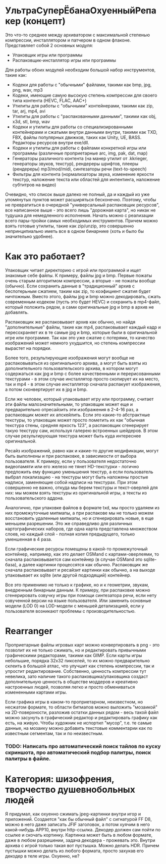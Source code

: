 # УльтраСуперЁбанаОхуенныйРепакер (концепт)

Это что-то среднее между архиватором с максимальной степенью компрессии, инсталлятором и патчером в одном флаконе. Представляет собой 2 основных модуля:
* Упаковщик игры или программы
* Распаковщик-инсталлятор игры или программы

Для работы обоих модулей необходим большой набор инструментов, такие как:

* Кодеки для работы с "обычными" файлами, такими как bmp, jpg, png, wav, mp3
* Кодеки, имеющие самую высокую степень компрессии для своего типа контента (HEVC, FLAC, AAC+)
* Утилиты для работы с "обычными" контейнерами, такими как zip, tar, arj, mp4, avi
* Утилиты для работы с "распакованными данными", такими как obj, x3d, stl, bmp, wav
* Кодеки и утилиты для работы со специализированными контейнерами и сжатыми внутри данными внутри, такими как TXD, FBX, файлы популярных движков, таких как Unity, UE, BASS. Редакторы ресурсов внутри exe/dll.
* Кодеки и утилиты для работы с файлами конкретной игры или программы (различные проприетарные arc, img, pak, dat, map)
* Генераторы различного контента (на манер утилит от .kkrieger, генераторы звуков, текстур), рендереры шрифтов, плееры (рендереры) mp3/mod/midi, синтезаторы речи (text-to-speech)
* Фильтры для контента (нормализаторы звука, изменение яркости текстур, наложение текста или областей для инпентинга, наложение субтитров на видео)

Очевидно, что список выше далеко не полный, да и каждый из уже упомянутых пунктов может расширяться бесконечно. Поэтому, чтобы не превратиться в очередной "универсальный распаковщик ресурсов", все написанное выше - это всего лишь "дорожная карта", но никак не тудушка для немедленного исполнения. Начать можно с реализации всего пары-тройки самых необходимых инструментов. Причем можно взять готовые утилиты, такие как zip/unzip, это совершенно непринципиально иметь все в одном бинарнике (хоть и было бы значительно удобнее).

# Как это работает?

Упаковщик читает директорию с игрой или программой и ищет знакомые себе файлы. К примеру, файлы jpg и bmp. Первые пожаты очень старым алгоритмом компрессии, а вторые - не пожаты вообще (обычно). Если сохранить данные в "традиционный" архив с беспотерьным сжатием, таким как zip, то коэфициент сжатия будет ничтожным. Вместо этого, файлы jpg и bmp можно декодировать, сжать современным кодеком (пусть это будет HEVC) и сохранить в mp4-файл, который положить рядом, а сами оригинальные jpg и bmp в архив не добавлять.

Распаковщик же распаковывает архив как обычно, но найдя "дополнительные" файлы, такие как mp4, распаковывает каждый кадр и пересохраняет их в те самые jpg и bmp, которые были в оригинальной игре или программе. Так как это уже сжатие с потерями, то качество изображений может немного ухудшится, но степень компрессии вырастет на порядки.

Более того, результирующие изображения могут вообще не распаковываться из оригинального архива, а могут быть взяты из дополнительного пользовательского архива, в котором могут содержаться как jpg и bmp с более качественными и перерисованными текстурами - в этом случае инсталлятор просто скопирует их на место, так и mp4 - в этом случае инсталлятор сначала распакует изображения, а потом сконвертирует их в jpg и bmp.

Если же человек, который упаковывает игру или программу, считает эти файлы малозначительными, то упаковщик может еще и предварительно отресайзить эти изображения в 2-4-16 раз, а распаковщик может их апскейлить. Если это какие-то абстрактные текстуры, то упаковщик может просто пометить их как "обычная текстура стены, средняя яркость 123", а распаковщик сгенерирует такую текстуру сам, используя галерею встроенных шейдеров. В этом случае результирующая текстура может быть куда интереснее оригинальной.

Ресайз изображений, равно как и какие-то другие модификации, могут быть выполнены и при распаковке, в зависимости от выбора пользователя. К примеру, если у пользователя недостаточно видеопамяти или его железо не тянет HD-текстурки - логично предложить ему функцию уменьшения текстур, а если пользователь выбрал локализацию - на текстуры могут быть наложены простые надписи, заменяющие собой надписи на текстурах. При этом совершенно не важно, откуда мы берем текстуры и текст-оверлей для них: мы можем взять текстуры из оригинальной игры, а тексты из пользовательского аддона.

Аналогично, при упаковке файлов в формате txd, мы просто удаляем из них промежуточные мипмапы, а при распакове мы не только можем восстановить удаленные мипмапы, но и сгенерировать новые, в еще меньшем разрешении. Это же справедливо для различных картографических наборов, где одна карта представлена множеством слоев, но каждый слой - полная копия предыдущего, только уменшенная в 4 раза.

Если графические ресурсы помещены в какой-то промежуточный контейнер, например, как это делает OSMand с картами-оверлеями, то сначала распаковывается сам контейнер (в случае OSMand это sqlite-база), а далее картинки процессятся как обычно. Распаковщик же сначала распаковывает и ресайзит картинки как обычно, а на выходе упаковывает их sqlite (или другой подходящий) контейнер.

Все это применимо не только к графике, но и к геометрии, звукам, внедренным бинарным данным. К примеру, при распаковке можно сгенерировать озвучку игры при помощи синтезатора речи, если нету озвученной версии на языке пользователя. Или заменить основные модели (LOD 0) на LOD-модели с меньшей детализацией, если у пользователя возникают проблемы с производительностью.

# Rearranger

Проприетарные файлы игровых карт можно конвертировать в png - это позволит их не только сжимать, но и редактировать привычными графическими редакторами, такими как GIMP. Если карты игры небольшие, порядка 32х32 пикселей, то их можно предварительно склеить в большой атлас, что улучшит как степень компрессии, так и упростит редактирование. Собственно, ценность компрессии тут невелика, зато наличие такого распаковщика/упаковщика создаст дополнительную ценность в обществе моддеров и креативно настроенных людей, позволяя легко и просто обмениваться измененными картами игры.

Если графика игры в каком-то проприетарном, неизвестном, но несжатом формате, то области битмапов можно выложить "мозаикой" на 2D-поверхности, разложив остатки данных рядом - весь такой файл можно засунуть в графический редактор и редактировать графику как есть, на живую. Чтобы художник не испортил "мусор", т.е. те самые данные, на мозаику можно добавить текстовые комментарии как по известным сегментам, так и по неизвестным.

### TODO: Написать про автоматический поиск тайлов по куску скриншота, про автоматический подбор палитры, поиск палитры в файле.

# Категория: шизофрения, творчество душевнобольных людей

Я придумал, как охуенно сжимать jpeg-картинки внутри игор и приложений. Создается "как бы обычный файл" с сигнатурой FF D8, можно в него даже записать JFIF заголовок, а потом хуячим в него какой-нибудь APP10, внутри http-ссылка. Декодер должен сам пойти по ссылке и скочать кортинку. Картинка может быть в любом формате, даже в любом разрешении, задача декодера - прожевать это. Внутри архива с игрой только такая вот пустышка. Можно делать HDR. Причем пустышки можно делать из любого формата, просто захукав его декодер в теле игры. Охуенно, не?
